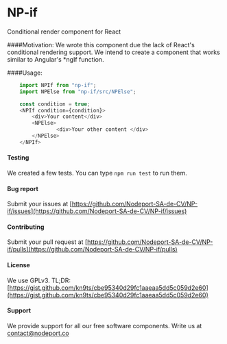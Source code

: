 # NP-if
Conditional render component for React

####Motivation:
We wrote this component due the lack of React's conditional rendering support.
We intend to create a component that works similar to Angular's *ngIf function.


####Usage:

```javascript
    import NPIf from "np-if";
    import NPElse from "np-if/src/NPElse";

    const condition = true;
    <NPIf condition={condition}>
        <div>Your content</div>
        <NPElse>
                <div>Your other content </div>
        </NPElse>
    </NPIf>
```
    
#### Testing
We created a few tests. You can type `npm run test` to run them.

#### Bug report
Submit your issues at [https://github.com/Nodeport-SA-de-CV/NP-if/issues](https://github.com/Nodeport-SA-de-CV/NP-if/issues)

#### Contributing
Submit your pull request at [https://github.com/Nodeport-SA-de-CV/NP-if/pulls](https://github.com/Nodeport-SA-de-CV/NP-if/pulls)

#### License
We use GPLv3. TL;DR: [https://gist.github.com/kn9ts/cbe95340d29fc1aaeaa5dd5c059d2e60](https://gist.github.com/kn9ts/cbe95340d29fc1aaeaa5dd5c059d2e60)

#### Support
We provide support for all our free software components. Write us at <contact@nodeport.co>

